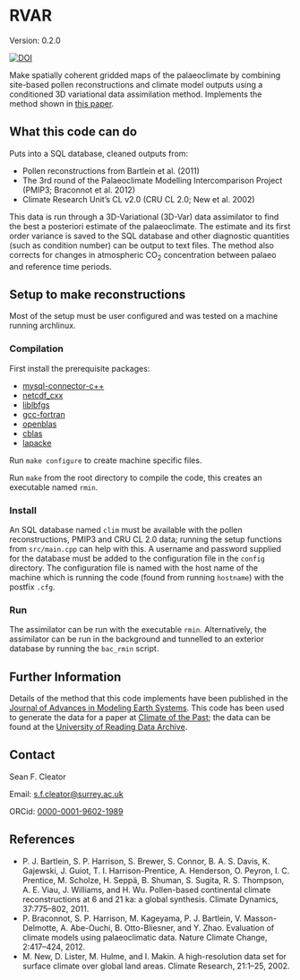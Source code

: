 # RVAR 

Version: 0.2.0 

[![DOI](https://zenodo.org/badge/DOI/10.5281/zenodo.3445165.svg)](https://doi.org/10.5281/zenodo.3445165)

Make spatially coherent gridded maps of the palaeoclimate by combining site-based pollen reconstructions and climate model outputs using a conditioned 3D variational data assimilation method. Implements the method shown in [this paper](https://doi.org/10.1029/2019MS001630).

## What this code can do 
Puts into a SQL database, cleaned outputs from:

* Pollen reconstructions from Bartlein et al. (2011)
* The 3rd round of the Palaeoclimate Modelling Intercomparison Project (PMIP3; Braconnot et al. 2012) 
* Climate Research Unit’s CL v2.0 (CRU CL 2.0; New et al. 2002) 

This data is run through a 3D-Variational (3D-Var) data assimilator to find the best a posteriori estimate of the palaeoclimate.
The estimate and its first order variance is saved to the SQL database and other diagnostic quantities (such as condition number) can be output to text files. 
The method also corrects for changes in atmospheric CO<sub>2</sub> concentration between palaeo and reference time periods.

## Setup to make reconstructions
Most of the setup must be user configured and was tested on a machine running archlinux. 

### Compilation 
First install the prerequisite packages:

* [mysql-connector-c++](https://aur.archlinux.org/packages/mysql-connector-c%2B%2B/)
* [netcdf_cxx](https://www.archlinux.org/packages/community/x86_64/netcdf-cxx/)
* [liblbfgs](https://aur.archlinux.org/packages/liblbfgs/)
* [gcc-fortran](https://www.archlinux.org/packages/core/x86_64/gcc-fortran/)
* [openblas](https://www.archlinux.org/packages/community-testing/x86_64/openblas/)
* [cblas](https://www.archlinux.org/packages/extra/x86_64/cblas/)
* [lapacke](https://www.archlinux.org/packages/extra/x86_64/lapacke/)

Run `make configure` to create machine specific files.

Run `make` from the root directory to compile the code, this creates an executable named `rmin`.

### Install 

An SQL database named `clim` must be available with the pollen reconstructions, PMIP3 and CRU CL 2.0 data; running the setup functions from `src/main.cpp` can help with this.
A username and password supplied for the database must be added to the configuration file in the `config` directory.
The configuration file is named with the host name of the machine which is running the code (found from running `hostname`) with the postfix `.cfg`.

### Run

The assimilator can be run with the executable `rmin`. 
Alternatively, the assimilator can be run in the background and tunnelled to an exterior database by running the `bac_rmin` script.

## Further Information
Details of the method that this code implements have been published in the [Journal of Advances in Modeling Earth Systems](https://doi.org/10.1029/2019MS001630). 
This code has been used to generate the data for a paper at [Climate of the Past](https://www.clim-past-discuss.net/cp-2019-55/); the data can be found at the [University of Reading Data Archive](http://dx.doi.org/10.17864/1947.206).

## Contact
Sean F. Cleator

Email: s.f.cleator@surrey.ac.uk

ORCid: [0000-0001-9602-1989](https://orcid.org/0000-0001-9602-1989)

## References

* P. J. Bartlein, S. P. Harrison, S. Brewer, S. Connor, B. A. S. Davis, K. Gajewski, J. Guiot, T. I. Harrison-Prentice, A. Henderson, O. Peyron, I. C. Prentice, M. Scholze, H. Seppä, B. Shuman, S. Sugita, R. S. Thompson, A. E. Viau, J. Williams, and H. Wu. Pollen-based continental climate reconstructions at 6 and 21 ka: a global synthesis. Climate Dynamics, 37:775–802, 2011.
* P. Braconnot, S. P. Harrison, M. Kageyama, P. J. Bartlein, V. Masson-Delmotte, A. Abe-Ouchi, B. Otto-Bliesner, and Y. Zhao. Evaluation of climate models using palaeoclimatic data. Nature Climate Change, 2:417–424, 2012.
* M. New, D. Lister, M. Hulme, and I. Makin. A high-resolution data set for surface climate over
global land areas. Climate Research, 21:1–25, 2002.
